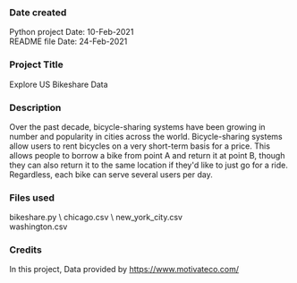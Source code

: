 

### Date created
Python project Date: 10-Feb-2021 \
README file Date: 24-Feb-2021

### Project Title
Explore US Bikeshare Data

### Description
Over the past decade, bicycle-sharing systems have been growing in number and popularity in cities across the world. Bicycle-sharing systems allow users to rent bicycles on a very short-term basis for a price. This allows people to borrow a bike from point A and return it at point B, though they can also return it to the same location if they'd like to just go for a ride. Regardless, each bike can serve several users per day.

### Files used
bikeshare.py \ 
chicago.csv \ 
new_york_city.csv \
washington.csv 

### Credits
In this project, Data provided by
https://www.motivateco.com/
